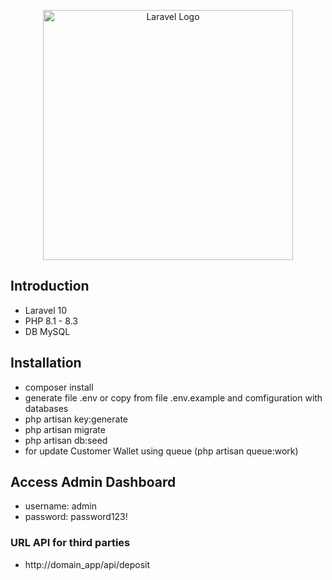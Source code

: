 <p align="center"><a href="https://laravel.com" target="_blank"><img src="https://raw.githubusercontent.com/laravel/art/master/logo-lockup/5%20SVG/2%20CMYK/1%20Full%20Color/laravel-logolockup-cmyk-red.svg" width="400" alt="Laravel Logo"></a></p>

## Introduction

- Laravel 10 
- PHP 8.1 - 8.3
- DB MySQL

## Installation

- composer install
- generate file .env or copy from file .env.example and comfiguration with databases
- php artisan key:generate
- php artisan migrate
- php artisan db:seed
- for update Customer Wallet using queue (php artisan queue:work)

## Access Admin Dashboard

- username: admin
- password: password123!

### URL API for third parties

- http://domain_app/api/deposit
